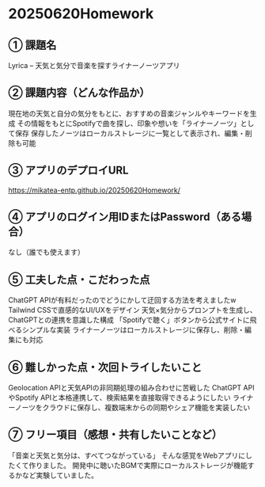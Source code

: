 # 20250620Homework

## ① 課題名
Lyrica – 天気と気分で音楽を探すライナーノーツアプリ

## ② 課題内容（どんな作品か）
現在地の天気と自分の気分をもとに、おすすめの音楽ジャンルやキーワードを生成
その情報をもとにSpotifyで曲を探し、印象や想いを「ライナーノーツ」として保存
保存したノーツはローカルストレージに一覧として表示され、編集・削除も可能

## ③ アプリのデプロイURL
https://mikatea-entp.github.io/20250620Homework/

## ④ アプリのログイン用IDまたはPassword（ある場合）
なし（誰でも使えます）

## ⑤ 工夫した点・こだわった点
ChatGPT APIが有料だったのでどうにかして迂回する方法を考えましたw
Tailwind CSSで直感的なUI/UXをデザイン
天気×気分からプロンプトを生成し、ChatGPTとの連携を意識した構成
「Spotifyで聴く」ボタンから公式サイトに飛べるシンプルな実装
ライナーノーツはローカルストレージに保存し、削除・編集にも対応

## ⑥ 難しかった点・次回トライしたいこと
Geolocation APIと天気APIの非同期処理の組み合わせに苦戦した
ChatGPT APIやSpotify APIと本格連携して、検索結果を直接取得できるようにしたい
ライナーノーツをクラウドに保存し、複数端末からの同期やシェア機能を実装したい

## ⑦ フリー項目（感想・共有したいことなど）
「音楽と天気と気分は、すべてつながっている」
そんな感覚をWebアプリにしたくて作りました。
開発中に聴いたBGMで実際にローカルストレージが機能するかなど実験していました。
